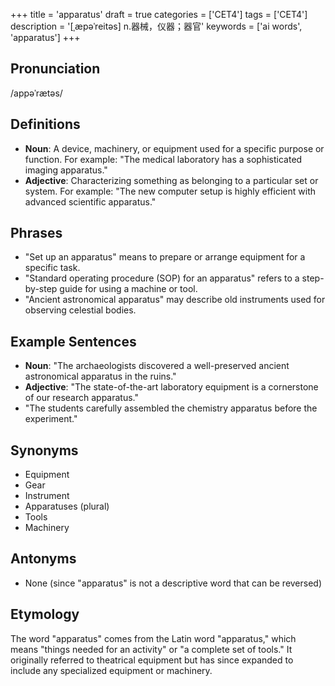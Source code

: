+++
title = 'apparatus'
draft = true
categories = ['CET4']
tags = ['CET4']
description = '[ˌæpəˈreitəs] n.器械，仪器；器官'
keywords = ['ai words', 'apparatus']
+++

## Pronunciation
/appəˈrætəs/

## Definitions
- **Noun**: A device, machinery, or equipment used for a specific purpose or function. For example: "The medical laboratory has a sophisticated imaging apparatus."
- **Adjective**: Characterizing something as belonging to a particular set or system. For example: "The new computer setup is highly efficient with advanced scientific apparatus."

## Phrases
- "Set up an apparatus" means to prepare or arrange equipment for a specific task.
- "Standard operating procedure (SOP) for an apparatus" refers to a step-by-step guide for using a machine or tool.
- "Ancient astronomical apparatus" may describe old instruments used for observing celestial bodies.

## Example Sentences
- **Noun**: "The archaeologists discovered a well-preserved ancient astronomical apparatus in the ruins."
- **Adjective**: "The state-of-the-art laboratory equipment is a cornerstone of our research apparatus."
- "The students carefully assembled the chemistry apparatus before the experiment."

## Synonyms
- Equipment
- Gear
- Instrument
- Apparatuses (plural)
- Tools
- Machinery

## Antonyms
- None (since "apparatus" is not a descriptive word that can be reversed)

## Etymology
The word "apparatus" comes from the Latin word "apparatus," which means "things needed for an activity" or "a complete set of tools." It originally referred to theatrical equipment but has since expanded to include any specialized equipment or machinery.
